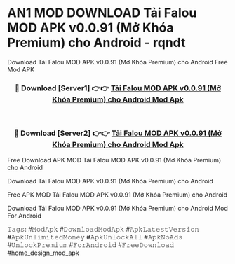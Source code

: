 # AN1 MOD DOWNLOAD Tải Falou MOD APK v0.0.91 (Mở Khóa Premium) cho Android - rqndt
Download Tải Falou MOD APK v0.0.91 (Mở Khóa Premium) cho Android Free Mod APK

<div align="center">
<h3>🔴 Download [Server1] 👉👉 <a href="https://apk-comot.site?title=Tải_Falou_MOD_APK_v0.0.91_(Mở_Khóa_Premium)_cho_Android">Tải Falou MOD APK v0.0.91 (Mở Khóa Premium) cho Android Mod Apk</a></h3><br>

<h3>🔴 Download [Server2] 👉👉 <a href="https://apk-comot.site?title=Tải_Falou_MOD_APK_v0.0.91_(Mở_Khóa_Premium)_cho_Android">Tải Falou MOD APK v0.0.91 (Mở Khóa Premium) cho Android Mod Apk</a></h3>
</div>


Free Download APK MOD Tải Falou MOD APK v0.0.91 (Mở Khóa Premium) cho Android

Download Tải Falou MOD APK v0.0.91 (Mở Khóa Premium) cho Android 

Free APK MOD Tải Falou MOD APK v0.0.91 (Mở Khóa Premium) cho Android 

Download Tải Falou MOD APK v0.0.91 (Mở Khóa Premium) cho Android Mod For Android

𝚃𝚊𝚐𝚜: #𝙼𝚘𝚍𝙰𝚙𝚔 #𝙳𝚘𝚠𝚗𝚕𝚘𝚊𝚍𝙼𝚘𝚍𝙰𝚙𝚔 #𝙰𝚙𝚔𝙻𝚊𝚝𝚎𝚜𝚝𝚅𝚎𝚛𝚜𝚒𝚘𝚗 #𝙰𝚙𝚔𝚄𝚗𝚕𝚒𝚖𝚒𝚝𝚎𝚍𝙼𝚘𝚗𝚎𝚢 #𝙰𝚙𝚔𝚄𝚗𝚕𝚘𝚌𝚔𝙰𝚕𝚕 #𝙰𝚙𝚔𝙽𝚘𝙰𝚍𝚜 #𝚄𝚗𝚕𝚘𝚌𝚔𝙿𝚛𝚎𝚖𝚒𝚞𝚖 #𝙵𝚘𝚛𝙰𝚗𝚍𝚛𝚘𝚒𝚍 #𝙵𝚛𝚎𝚎𝙳𝚘𝚠𝚗𝚕𝚘𝚊𝚍 #home_design_mod_apk